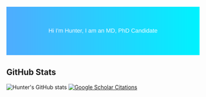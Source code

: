 ![Banner](./banner.svg)



## GitHub Stats

![Hunter's GitHub stats](https://github-readme-stats.vercel.app/api?username=huntereby&show_icons=true)
[![Google Scholar Citations](https://img.shields.io/badge/Google_Scholar-←YOUR_CITATION_COUNT→_citations-blue)](https://scholar.google.com/citations?user=rFZAeeEAAAAJ)

<!--
**huntereby/huntereby** is a ✨ _special_ ✨ repository because its `README.md` (this file) appears on your GitHub profile.

Here are some ideas to get you started:

- 🔭 I’m currently working on ...
- 🌱 I’m currently learning ...
- 👯 I’m looking to collaborate on ...
- 🤔 I’m looking for help with ...
- 💬 Ask me about ...
- 📫 How to reach me: ...
- 😄 Pronouns: ...
- ⚡ Fun fact: ...
-->
